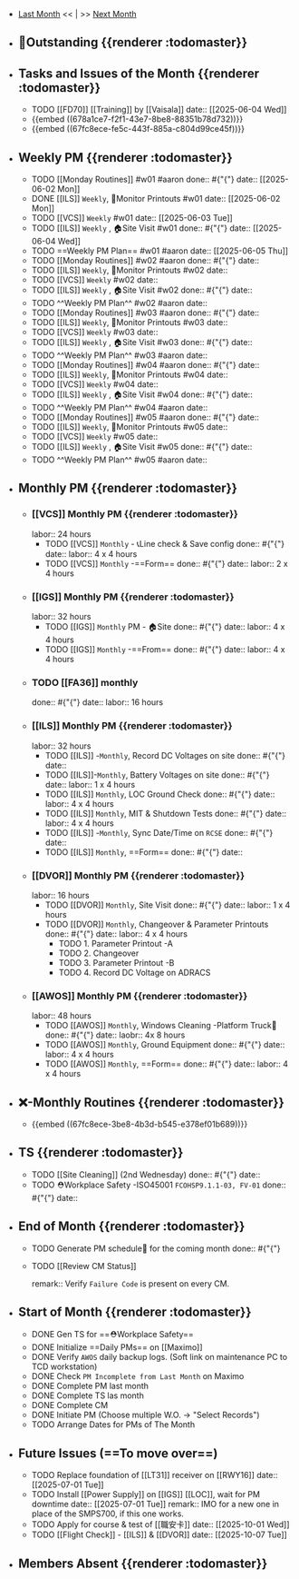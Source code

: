 - [Last Month]([[Monthly/2025-05]]) << | >> [Next Month]([[Monthly/2025-06]])
- ## 📌Outstanding {{renderer :todomaster}}
- ## Tasks and Issues of the Month {{renderer :todomaster}}
	- TODO [[FD70]] [[Training]] by [[Vaisala]]
	  date:: [[2025-06-04 Wed]]
	- {{embed ((678a1ce7-f2f1-43e7-8be8-88351b78d732))}}
	- {{embed ((67fc8ece-fe5c-443f-885a-c804d99ce45f))}}
- ## Weekly PM {{renderer :todomaster}}
	- TODO [[Monday Routines]] #w01 #aaron 
	  done:: #{"{"}
	  date:: [[2025-06-02 Mon]]
	- DONE [[ILS]] `Weekly`, 📄Monitor Printouts #w01
	  date:: [[2025-06-02 Mon]]
	- TODO [[VCS]] `Weekly` #w01
	  date:: [[2025-06-03 Tue]]
	- TODO [[ILS]] `Weekly` ,  🏠️Site Visit #w01
	  done:: #{"{"}
	  date:: [[2025-06-04 Wed]]
	- TODO  ==Weekly PM Plan== #w01 #aaron 
	  date:: [[2025-06-05 Thu]]
	- TODO [[Monday Routines]] #w02 #aaron 
	  done:: #{"{"}
	  date::
	- TODO  [[ILS]] `Weekly`, 📄Monitor Printouts  #w02
	  date::
	- TODO  [[VCS]] `Weekly` #w02
	  date::
	- TODO  [[ILS]] `Weekly` ,  🏠️Site Visit #w02
	  done:: #{"{"}
	  date::
	- TODO  ^^Weekly PM Plan^^ #w02 #aaron 
	  date::
	- TODO [[Monday Routines]] #w03 #aaron 
	  done:: #{"{"}
	  date::
	- TODO [[ILS]] `Weekly`, 📄Monitor Printouts #w03 
	  date::
	- TODO [[VCS]] `Weekly` #w03
	  date::
	- TODO [[ILS]] `Weekly` ,  🏠️Site Visit #w03
	  done:: #{"{"}
	  date::
	- TODO ^^Weekly PM Plan^^ #w03 #aaron 
	  date::
	- TODO [[Monday Routines]] #w04 #aaron 
	  done:: #{"{"}
	  date::
	- TODO [[ILS]] `Weekly`, 📄Monitor Printouts #w04
	  date::
	- TODO [[VCS]] `Weekly` #w04
	  date::
	- TODO [[ILS]] `Weekly` ,  🏠️Site Visit #w04
	  done:: #{"{"}
	  date::
	- TODO ^^Weekly PM Plan^^ #w04 #aaron 
	  date::
	- TODO [[Monday Routines]] #w05 #aaron 
	  done:: #{"{"}
	  date::
	- TODO [[ILS]] `Weekly`, 📄Monitor Printouts #w05 
	  date::
	- TODO [[VCS]] `Weekly` #w05
	  date::
	- TODO [[ILS]] `Weekly` ,  🏠️Site Visit #w05
	  done:: #{"{"}
	  date::
	- TODO ^^Weekly PM Plan^^ #w05 #aaron 
	  date::
- ## Monthly PM {{renderer :todomaster}}
	- ### [[VCS]] Monthly PM {{renderer :todomaster}}
	  labor:: 24 hours
		- TODO [[VCS]] `Monthly` - 📞Line check & Save config
		  done:: #{"{"}
		  date:: 
		  labor::  4 x 4 hours
		- TODO [[VCS]] `Monthly` -==Form== 
		  done:: #{"{"}
		  date:: 
		  labor::  2 x 4 hours
	- ### [[IGS]] Monthly PM {{renderer :todomaster}}
	  labor:: 32 hours
		- TODO [[IGS]] `Monthly` PM - 🏠️Site
		  done:: #{"{"}
		  date:: 
		  labor:: 4 x 4 hours
		- TODO [[IGS]] `Monthly` -==From== 
		  done:: #{"{"}
		  date:: 
		  labor::  4 x 4 hours
	- ### TODO [[FA36]] monthly 
	  done:: #{"{"}
	  date:: 
	  labor:: 16 hours
	- ### [[ILS]] Monthly PM {{renderer :todomaster}}
	  labor:: 32 hours
		- TODO [[ILS]] -`Monthly`, Record DC Voltages on site 
		  done:: #{"{"}
		  date::
		- TODO [[ILS]]-`Monthly`, Battery Voltages on site 
		  done:: #{"{"}
		  date::
		  labor:: 1 x 4 hours
		- TODO [[ILS]] `Monthly`, LOC Ground Check 
		  done:: #{"{"}
		  date:: 
		  labor:: 4 x 4 hours
		- TODO [[ILS]] `Monthly`, MIT & Shutdown Tests 
		  done:: #{"{"}
		  date:: 
		  labor:: 4 x 4 hours
		- TODO [[ILS]] -`Monthly`, Sync Date/Time on `RCSE` 
		  done:: #{"{"}
		  date::
		- TODO [[ILS]] `Monthly`, ==Form== 
		  done:: #{"{"}
		  date::
	- ### [[DVOR]] Monthly PM {{renderer :todomaster}}
	  labor:: 16 hours
		- TODO [[DVOR]] `Monthly`, Site Visit
		  done:: #{"{"}
		  date::
		  labor:: 1 x 4 hours
		- TODO [[DVOR]] `Monthly`, Changeover & Parameter Printouts
		  done:: #{"{"}
		  date::
		  labor:: 4 x 4 hours
			- TODO 1. Parameter Printout -A
			- TODO 2. Changeover
			- TODO 3. Parameter Printout -B
			- TODO 4. Record DC Voltage on ADRACS
	- ### [[AWOS]] Monthly PM {{renderer :todomaster}}
	  labor:: 48 hours
		- TODO [[AWOS]] `Monthly`, Windows Cleaning -Platform Truck🚛
		  done:: #{"{"}
		  date:: 
		  laobr:: 4x 8 hours
		- TODO [[AWOS]] `Monthly`, Ground Equipment
		  done:: #{"{"}
		  date::
		  labor:: 4 x 4 hours
		- TODO [[AWOS]] `Monthly`, ==Form== 
		  done:: #{"{"}
		  date:: 
		  labor:: 4 x 4 hours
- ## ❌-Monthly Routines {{renderer :todomaster}}
	- {{embed ((67fc8ece-3be8-4b3d-b545-e378ef01b689))}}
- ## TS {{renderer :todomaster}}
	- TODO [[Site Cleaning]] (2nd Wednesday) 
	  done:: #{"{"}
	  date::
	- TODO ⛑️Workplace Safety -ISO45001 `FCOHSP9.1.1-03, FV-01`
	  done:: #{"{"}
	  date::
- ## End of Month {{renderer :todomaster}}
	- TODO Generate PM schedule📅 for the coming month
	  done:: #{"{"}
	- TODO [[Review CM Status]]
	  
	  remark:: Verify `Failure Code` is present on every CM.
- ## Start of Month {{renderer :todomaster}}
	- DONE Gen TS for ==⛑️Workplace Safety==
	- DONE Initialize ==Daily PMs== on [[Maximo]]
	- DONE Verify `AWOS` daily backup logs. (Soft link on maintenance PC to TCD workstation)
	- DONE Check `PM Incomplete from Last Month` on Maximo
	- DONE Complete PM last month
	- DONE Complete TS las month
	- DONE Complete CM
	- DONE Initiate PM (Choose multiple W.O. -> "Select Records")
	- TODO Arrange Dates for PMs of The Month
- ## Future Issues (==To move over==)
	- TODO Replace foundation of [[LT31]] receiver on [[RWY16]]
	  date:: [[2025-07-01 Tue]]
	- TODO Install [[Power Supply]] on [[IGS]] [[LOC]], wait for PM downtime
	  date:: [[2025-07-01 Tue]]
	  remark:: IMO for a new one in place of the SMPS700, if this one works.
	- TODO Apply for course & test of [[職安卡]]
	  date:: [[2025-10-01 Wed]]
	- TODO [[Flight Check]] - [[ILS]] & [[DVOR]]
	  date:: [[2025-10-07 Tue]]
- ## Members Absent {{renderer :todomaster}}